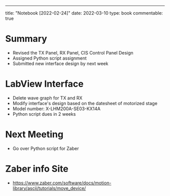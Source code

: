 
---
title: "Notebook [2022-02-24]"
date: 2022-03-10
type: book
commentable: true

# Summary
- Revised the TX Panel, RX Panel, CIS Control Panel Design
- Assigned Python script assignment
- Submitted new interface design by next week

# LabView Interface

- Delete wave graph for TX and RX
- Modify interface's design based on the datesheet of motorized stage
- Model number: X-LHM200A-SE03-KX14A
- Python script dues in 2 weeks

# Next Meeting
- Go over Python script for Zaber

# Zaber info Site
- https://www.zaber.com/software/docs/motion-library/ascii/tutorials/move_device/
